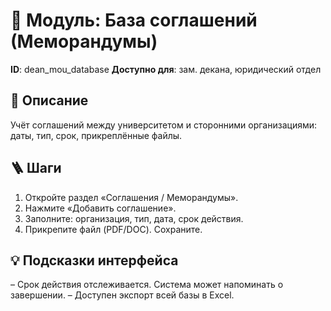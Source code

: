 # 📘 Модуль: База соглашений (Меморандумы)
**ID**: dean_mou_database
**Доступно для**: зам. декана, юридический отдел

## 📝 Описание
Учёт соглашений между университетом и сторонними организациями: даты, тип, срок, прикреплённые файлы.

## 🪜 Шаги
1. Откройте раздел «Соглашения / Меморандумы».
2. Нажмите «Добавить соглашение».
3. Заполните: организация, тип, дата, срок действия.
4. Прикрепите файл (PDF/DOC). Сохраните.

## 💡 Подсказки интерфейса
– Срок действия отслеживается. Система может напоминать о завершении.
– Доступен экспорт всей базы в Excel.
